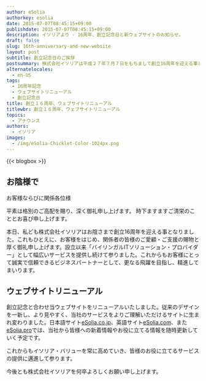 ```yaml
---
author: eSolia
authorkey: esolia
date: 2015-07-07T08:45:15+09:00
publishdate: 2015-07-07T08:45:15+09:00
description: イソリアより - 16周年、創立記念日と新ウェブサイトのお知らせ。
draft: false
slug: 16th-anniversary-and-new-website
layout: post
subtitle: 創立記念日のご挨拶
postsummary: 株式会社イソリアは平成２７年７月７日をもちまして創立16周年を迎える事となりました。またこの度ウェブサイトもリニューアルいたしました。当社サービス内容などより一層の内容充実に努めてまいりますので、今後ともどうぞよろしくお願い申し上げます。
alternatelocales:
  - en-US
tags:
  - 16周年記念
  - ウェブサイトリニューアル
  - 創立記念日
title: 創立１６周年、ウェブサイトリニューアル
titlewbr: 創立１６周年、ウェブサイトリニューアル
topics:
  - アナウンス
authors:
  - イソリア
images:
  - /img/eSolia-Chicklet-Color-1024px.png
---
```


{{< blogbox >}}

## お陰様で

お客様ならびに関係各位様

平素は格別のご高配を賜り、深く御礼申し上げます。 時下ますますご清栄のこととお喜び申し上げます。

本日、私ども株式会社イソリアはお陰さまで創立16周年を迎える事となりました。これもひとえに、お客様をはじめ、関係者の皆様のご愛顧・ご支援の賜物と厚く御礼申し上げます。設立以来「バイリンガルITソリューション・プロバイダー」として幅広いサービスを提供し続けて参りました。これからもお客様にとって誠実で信頼できるビジネスパートナーとして、更なる飛躍を目指し、精進してまいります。

## ウェブサイトリニューアル

創立記念と合わせ当ウェブサイトをリニューアルいたしました。従来のデザインを一新し、より見やすく、当社のサービスをよりご理解いただけるサイトに生まれ変わりました。日本語サイト[eSolia.co.jp](http://esolia.co.jp)、英語サイト[eSolia.com](http://esolia.com)、また[eSolia.pro](http://esolia.pro)では、当社から皆様への新着情報やお役に立てる情報を随時更新していく予定です。

これからもイソリア・バリューを常に高めていき、皆様のお役に立てるサービスの提供に邁進して参ります。

今後とも株式会社イソリアを何卒よろしくお願い申し上げます。
